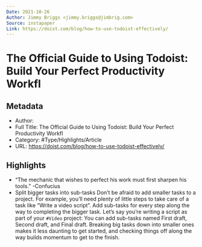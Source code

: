 ```yaml
---
Date: 2021-10-26
Author: Jimmy Briggs <jimmy.briggs@jimbrig.com>
Source: instapaper
Link: https://doist.com/blog/how-to-use-todoist-effectively/
---
```

# The Official Guide to Using Todoist: Build Your Perfect Productivity Workfl

## Metadata
- Author: 
- Full Title: The Official Guide to Using Todoist: Build Your Perfect Productivity Workfl
- Category: #Type/Highlights/Article
- URL: https://doist.com/blog/how-to-use-todoist-effectively/

## Highlights
- “The mechanic that wishes to perfect his work must first sharpen his tools.” -Confucius
- Split bigger tasks into sub-tasks
  Don’t be afraid to add smaller tasks to a project. For example, you’ll need plenty of little steps to take care of a task like “Write a video script”. Add sub-tasks for every step along the way to completing the bigger task.
  Let’s say you’re writing a script as part of your `#Video` project: You can add sub-tasks named First draft, Second draft, and Final draft. Breaking big tasks down into smaller ones makes it less daunting to get started, and checking things off along the way builds momentum to get to the finish.
